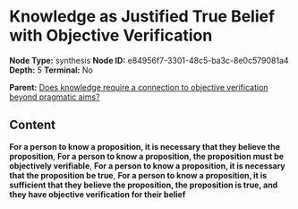 # Knowledge as Justified True Belief with Objective Verification

**Node Type:** synthesis
**Node ID:** e84956f7-3301-48c5-ba3c-8e0c579081a4
**Depth:** 5
**Terminal:** No

**Parent:** [Does knowledge require a connection to objective verification beyond pragmatic aims?](does-knowledge-require-a-connection-to-objective-verification-beyond-pragmatic-aims-antithesis-0ac22944-ab16-49ed-888e-df1eb68d5744.md)

## Content

**For a person to know a proposition, it is necessary that they believe the proposition**, **For a person to know a proposition, the proposition must be objectively verifiable**, **For a person to know a proposition, it is necessary that the proposition be true**, **For a person to know a proposition, it is sufficient that they believe the proposition, the proposition is true, and they have objective verification for their belief**
